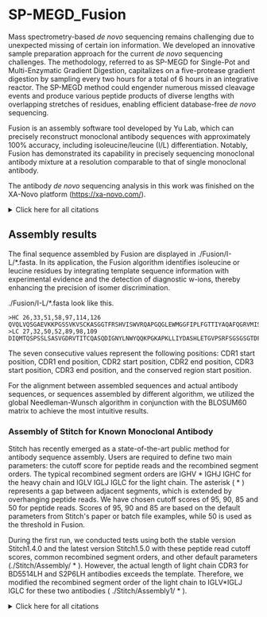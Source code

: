 # SP-MEGD_Fusion

Mass spectrometry-based *de novo* sequencing remains challenging due to unexpected missing of certain ion information. We developed an innovative sample preparation approach for the current *de novo* sequencing challenges. The methodology, referred to as SP-MEGD for Single-Pot and Multi-Enzymatic Gradient Digestion, capitalizes on a five-protease gradient digestion by sampling every two hours for a total of 6 hours in an integrative reactor. The SP-MEGD method could engender numerous missed cleavage events and produce various peptide products of diverse lengths with overlapping stretches of residues, enabling efficient database-free *de novo* sequencing.

Fusion is an assembly software tool developed by Yu Lab, which can precisely reconstruct monoclonal antibody sequences with approximately 100% accuracy, including isoleucine/leucine (I/L) differentiation. Notably, Fusion has demonstrated its capability in precisely sequencing monoclonal antibody mixture at a resolution comparable to that of single monoclonal antibody. 

The antibody *de novo* sequencing analysis in this work was finished on the XA-Novo platform (https://xa-novo.com/).


<details><summary>Click here for all citations </summary>

  * SP-MEGD:
    * Xiong Y, Xiao J, Jiang W, et al. Simplified and Rapid Workflow Enhances Throughput of *De Novo* Sequencing of COVID-19 Neutralizing Antibodies[J]. bioRxiv, 2024: 2024.08. 09.607349.

  * Fusion:
    * Jiang W, Xiong Y, Xiao J, et al. Comprehensive assembly of monoclonal and mixed antibody sequences[J]. bioRxiv, 2024: 2024.08. 09.607415.

</details>

## Assembly results

The final sequence assembled by Fusion are displayed in ./Fusion/I-L/*.fasta. In its application, the Fusion algorithm identifies isoleucine or leucine residues by integrating template sequence information with experimental evidence and the detection of diagnostic w-ions, thereby enhancing the precision of isomer discrimination.

./Fusion/I-L/*.fasta look like this.
```
>HC 26,33,51,58,97,114,126
QVQLVQSGAEVKKPGSSVKVSCKASGGTFRSHVISWVRQAPGQGLEWMGGFIPLFGTTIYAQAFQGRVMISADESTSTAYMELSSLRSEDTAVYFCARLFPNGDPNSPEDGFDIWGQGTLVTVSAASTKGPSVFPLAPSSKSTSGGTAALGCLVKDYFPEPVTVSWNSGALTSGVHTFPAVLQSSGLYSLSSVVTVPSSSLGTQTYICNVNHKPSNTKVDKKVEPKSCDKTHTCPPCPAPELLGGPSVFLFPPKPKDTLMISRTPEVTCVVVDVSHEDPEVKFNWYVDGVEVHNAKTKPREEQYNSTYRVVSVLTVLHQDWLNGKEYKCKVSNKALPAPIEKTISKAKGQPREPQVYTLPPSRDELTKNQVSLTCLVKGFYPSDIAVEWESNGQPENNYKTTPPVLDSDGSFFLYSKLTVDKSRWQQGNVFSCSVMHEALHNHYTQKSLSLSPGK
>LC 27,32,50,52,89,98,109
DIQMTQSPSSLSASVGDRVTITCQASQDIGNYLNWYQQKPGKAPKLLIYDASHLETGVPSRFSGSGSGTDFTFTISSLQPEDIATYYCQRYDDLPSYTFGQGTKVEIKRTVAAPSVFIFPPSDEQLKSGTASVVCLLNNFYPREAKVQWKVDNALQSGNSQESVTEQDSKDSTYSLSSTLTLSKADYEKHKVYACEVTHQGLSSPVTKSFNRGEC
```
The seven consecutive values represent the following positions: CDR1 start position, CDR1 end position, CDR2 start position, CDR2 end position, CDR3 start position, CDR3 end position, and the conserved region start position.

For the alignment between assembled sequences and actual antibody sequences, or sequences assembled by different algorithm, we utilized the global Needleman-Wunsch algorithm in conjunction with the BLOSUM60 matrix to achieve the most intuitive results. 

### Assembly of Stitch for Known Monoclonal Antibody

Stitch has recently emerged as a state-of-the-art public method for antibody sequence assembly. Users are required to define two main parameters: the cutoff score for peptide reads and the recombined segment orders. The typical recombined segment orders are IGHV * IGHJ IGHC for the heavy chain and IGLV IGLJ IGLC for the light chain. The asterisk ( * ) represents a gap between adjacent segments, which is extended by overhanging peptide reads. We have chosen cutoff scores of 95, 90, 85 and 50 for peptide reads. Scores of 95, 90 and 85 are based on the default parameters from Stitch's paper or batch file examples, while 50 is used as the threshold in Fusion. 

During the first run, we conducted tests using both the stable version Stitch1.4.0 and the latest version Stitch1.5.0 with these peptide read cutoff scores, common recombined segment orders, and other default parameters (./Stitch/Assembly/ * ). However, the actual length of light chain CDR3 for BD5514LH and S2P6LH antibodies exceeds the template. Therefore, we modified the recombined segment order of the light chain to IGLV*IGLJ IGLC for these two antibodies ( ./Stitch/Assembly1/ * ).

<details><summary>Click here for all citations</summary>  
* Likic, V. (2008). The Needleman-Wunsch algorithm for sequence alignment. Lecture at the 7th Melbourne Bioinformatics Course, Bi021 Molecular Science and Biotechnology Institute, University of Melbourne, pp. 1–46.  
<br>  
* Schulte, D., Snijder, J. (2024). A handle on mass coincidence errors in de novo sequencing of antibodies by bottom-up proteomics. *Journal of Proteome Research*.

</details>


